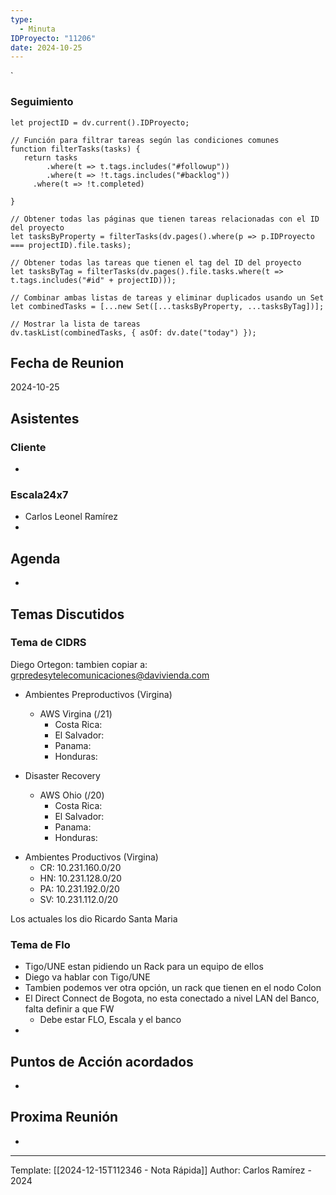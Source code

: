 ```yaml
---
type:
  - Minuta
IDProyecto: "11206"
date: 2024-10-25
---
```

`

### Seguimiento

```dataviewjs
let projectID = dv.current().IDProyecto;

// Función para filtrar tareas según las condiciones comunes
function filterTasks(tasks) {
   return tasks
        .where(t => t.tags.includes("#followup"))
        .where(t => !t.tags.includes("#backlog"))
     .where(t => !t.completed)
        
}

// Obtener todas las páginas que tienen tareas relacionadas con el ID del proyecto
let tasksByProperty = filterTasks(dv.pages().where(p => p.IDProyecto === projectID).file.tasks);

// Obtener todas las tareas que tienen el tag del ID del proyecto
let tasksByTag = filterTasks(dv.pages().file.tasks.where(t => t.tags.includes("#id" + projectID)));

// Combinar ambas listas de tareas y eliminar duplicados usando un Set
let combinedTasks = [...new Set([...tasksByProperty, ...tasksByTag])];

// Mostrar la lista de tareas
dv.taskList(combinedTasks, { asOf: dv.date("today") });
 ```
## Fecha de Reunion
2024-10-25

## Asistentes

### Cliente
* 
### Escala24x7
- Carlos Leonel Ramírez
-  

## Agenda
* 
## Temas Discutidos

### Tema de CIDRS

Diego Ortegon:
tambien copiar a: grpredesytelecomunicaciones@davivienda.com

* Ambientes Preproductivos (Virgina)
	* AWS Virgina (/21)
		* Costa Rica: 
		* El Salvador: 
		* Panama: 
		* Honduras: 
	
* Disaster Recovery
	* AWS Ohio (/20)
		* Costa Rica:
		* El Salvador:
		* Panama:
		* Honduras:

- Ambientes Productivos (Virgina)
	- CR: 10.231.160.0/20
	- HN: 10.231.128.0/20
	- PA: 10.231.192.0/20
	- SV: 10.231.112.0/20

Los actuales los dio Ricardo Santa Maria

### Tema de Flo
- Tigo/UNE estan pidiendo un Rack para un equipo de ellos
- Diego va hablar con Tigo/UNE
- Tambien podemos ver otra opción, un rack que tienen en el nodo Colon
- El Direct Connect de Bogota, no esta conectado a nivel LAN del Banco, falta definir a que FW
	- Debe estar FLO, Escala y el banco
- 


## Puntos de Acción acordados
- 

## Proxima Reunión
*   

---
Template: [[2024-12-15T112346 - Nota Rápida]]
Author: Carlos Ramírez - 2024
